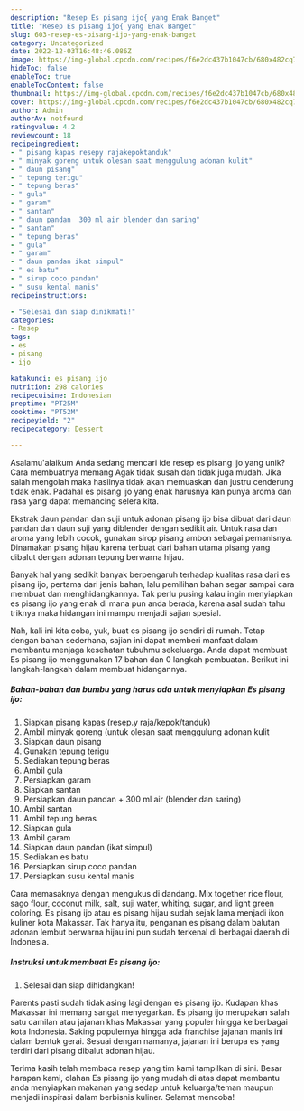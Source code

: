 ```yaml
---
description: "Resep Es pisang ijo{ yang Enak Banget"
title: "Resep Es pisang ijo{ yang Enak Banget"
slug: 603-resep-es-pisang-ijo-yang-enak-banget
category: Uncategorized
date: 2022-12-03T16:48:46.086Z
image: https://img-global.cpcdn.com/recipes/f6e2dc437b1047cb/680x482cq70/es-pisang-ijo-foto-resep-utama.jpg
hideToc: false
enableToc: true
enableTocContent: false
thumbnail: https://img-global.cpcdn.com/recipes/f6e2dc437b1047cb/680x482cq70/es-pisang-ijo-foto-resep-utama.jpg
cover: https://img-global.cpcdn.com/recipes/f6e2dc437b1047cb/680x482cq70/es-pisang-ijo-foto-resep-utama.jpg
author: Admin
authorAv: notfound
ratingvalue: 4.2
reviewcount: 18
recipeingredient:
- " pisang kapas resepy rajakepoktanduk"
- " minyak goreng untuk olesan saat menggulung adonan kulit"
- " daun pisang"
- " tepung terigu"
- " tepung beras"
- " gula"
- " garam"
- " santan"
- " daun pandan  300 ml air blender dan saring"
- " santan"
- " tepung beras"
- " gula"
- " garam"
- " daun pandan ikat simpul"
- " es batu"
- " sirup coco pandan"
- " susu kental manis"
recipeinstructions:

- "Selesai dan siap dinikmati!"
categories:
- Resep
tags:
- es
- pisang
- ijo

katakunci: es pisang ijo 
nutrition: 298 calories
recipecuisine: Indonesian
preptime: "PT25M"
cooktime: "PT52M"
recipeyield: "2"
recipecategory: Dessert

---
```



Asalamu'alaikum Anda sedang mencari ide resep es pisang ijo yang unik? Cara membuatnya memang Agak tidak susah dan tidak juga mudah. Jika salah mengolah maka hasilnya tidak akan memuaskan dan justru cenderung tidak enak. Padahal es pisang ijo yang enak harusnya kan punya aroma dan rasa yang dapat memancing selera kita.


Ekstrak daun pandan dan suji untuk adonan pisang ijo bisa dibuat dari daun pandan dan daun suji yang diblender dengan sedikit air. Untuk rasa dan aroma yang lebih cocok, gunakan sirop pisang ambon sebagai pemanisnya. Dinamakan pisang hijau karena terbuat dari bahan utama pisang yang dibalut dengan adonan tepung berwarna hijau.

Banyak hal yang sedikit banyak berpengaruh terhadap kualitas rasa dari es pisang ijo, pertama dari jenis bahan, lalu pemilihan bahan segar sampai cara membuat dan menghidangkannya. Tak perlu pusing kalau ingin menyiapkan es pisang ijo yang enak di mana pun anda berada, karena asal sudah tahu triknya maka hidangan ini mampu menjadi sajian spesial.


Nah, kali ini kita coba, yuk, buat es pisang ijo sendiri di rumah. Tetap dengan bahan sederhana, sajian ini dapat memberi manfaat dalam membantu menjaga kesehatan tubuhmu sekeluarga. Anda dapat membuat Es pisang ijo menggunakan 17 bahan dan 0 langkah pembuatan. Berikut ini langkah-langkah dalam membuat hidangannya.

<!--inarticleads1-->

##### Bahan-bahan dan bumbu yang harus ada untuk menyiapkan Es pisang ijo:

1. Siapkan  pisang kapas (resep.y raja/kepok/tanduk)
1. Ambil  minyak goreng (untuk olesan saat menggulung adonan kulit
1. Siapkan  daun pisang
1. Gunakan  tepung terigu
1. Sediakan  tepung beras
1. Ambil  gula
1. Persiapkan  garam
1. Siapkan  santan
1. Persiapkan  daun pandan + 300 ml air (blender dan saring)
1. Ambil  santan
1. Ambil  tepung beras
1. Siapkan  gula
1. Ambil  garam
1. Siapkan  daun pandan (ikat simpul)
1. Sediakan  es batu
1. Persiapkan  sirup coco pandan
1. Persiapkan  susu kental manis


Cara memasaknya dengan mengukus di dandang. Mix together rice flour, sago flour, coconut milk, salt, suji water, whiting, sugar, and light green coloring. Es pisang ijo atau es pisang hijau sudah sejak lama menjadi ikon kuliner kota Makassar. Tak hanya itu, penganan es pisang dalam balutan adonan lembut berwarna hijau ini pun sudah terkenal di berbagai daerah di Indonesia. 

<!--inarticleads2-->

##### Instruksi untuk membuat Es pisang ijo:


1. Selesai dan siap dihidangkan!

Parents pasti sudah tidak asing lagi dengan es pisang ijo. Kudapan khas Makassar ini memang sangat menyegarkan. Es pisang ijo merupakan salah satu camilan atau jajanan khas Makassar yang populer hingga ke berbagai kota Indonesia. Saking populernya hingga ada franchise jajanan manis ini dalam bentuk gerai. Sesuai dengan namanya, jajanan ini berupa es yang terdiri dari pisang dibalut adonan hijau. 

Terima kasih telah membaca resep yang tim kami tampilkan di sini. Besar harapan kami, olahan Es pisang ijo yang mudah di atas dapat membantu anda menyiapkan makanan yang sedap untuk keluarga/teman maupun menjadi inspirasi dalam berbisnis kuliner. Selamat mencoba!
